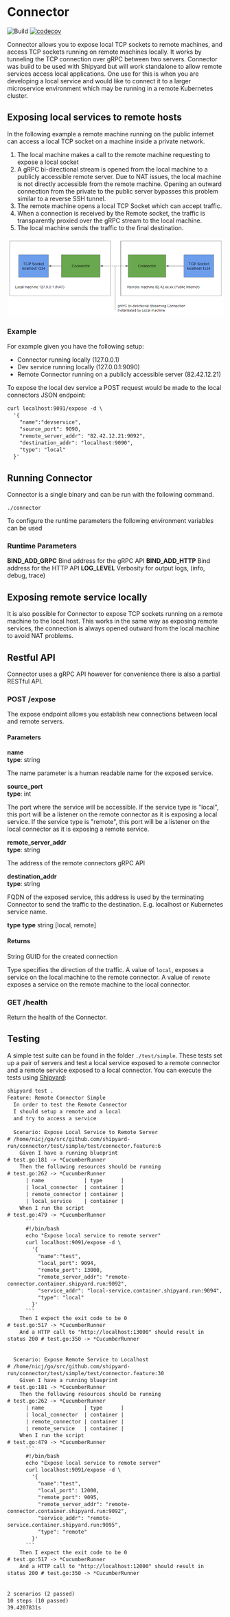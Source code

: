 # Connector
![Build](https://github.com/shipyard-run/connector/workflows/Build/badge.svg)
[![codecov](https://codecov.io/gh/shipyard-run/connector/branch/master/graph/badge.svg)](https://codecov.io/gh/shipyard-run/connector)

Connector allows you to expose local TCP sockets to remote machines, and access TCP sockets running on remote machines locally. It works by tunneling the TCP connection over gRPC between two servers. Connector was build to be used with Shipyard but will work standalone to allow remote services access local applications. One use for this is when you are developing a local service and would like to connect it to a larger microservice environment which may be running in a remote Kubernetes cluster.

## Exposing local services to remote hosts
In the following example a remote machine running on the public internet can access a local TCP socket on a machine inside a private network. 

1. The local machine makes a call to the remote machine requesting to expose a local socket
1. A gRPC bi-directional stream is opened from the local machine to a publicly accessible remote server. Due to NAT issues, the local machine is not directly accessible from the remote machine. Opening an outward connection from the private to the public server bypasses this problem similar to a reverse SSH tunnel. 
1. The remote machine opens a local TCP Socket which can accept traffic.
1. When a connection is received by the Remote socket, the traffic is transparently proxied over the gRPC stream to the local machine.
1. The local machine sends the traffic to the final destination.

![](./images/arch.png)

### Example
For example given you have the following setup:
* Connector running locally (127.0.0.1)
* Dev service running locally (127.0.0.1:9090)
* Remote Connector running on a publicly accessible server (82.42.12.21)

To expose the local dev service a POST request would be made to the local connectors JSON endpoint:
```
curl localhost:9091/expose -d \
  '{
    "name":"devservice", 
    "source_port": 9090, 
    "remote_server_addr": "82.42.12.21:9092", 
    "destination_addr": "localhost:9090",
    "type": "local"
  }'
```

## Running Connector
Connector is a single binary and can be run with the following command.

```shell
./connector
```

To configure the runtime parameters the following environment variables can be used

### Runtime Parameters
**BIND_ADD_GRPC** Bind address for the gRPC API
**BIND_ADD_HTTP** Bind address for the HTTP API
**LOG_LEVEL** Verbosity for output logs, (info, debug, trace)

## Exposing remote service locally 
It is also possible for Connector to expose TCP sockets running on a remote machine to the local host. This works in the same way as exposing remote services, the connection is always opened outward from the local machine to avoid NAT problems.

## Restful API
Connector uses a gRPC API however for convenience there is also a partial RESTful API.

### POST /expose
The expose endpoint allows you establish new connections between local and remote servers.

#### Parameters

**name**  
**type**: string

The name parameter is a human readable name for the exposed service.

**source_port**  
**type**: int

The port where the service will be accessible. If the service type is "local", this port will be a listener on the remote connector as it is exposing a local service. If the service type is "remote", this port will be a listener on the local connector as it is exposing a remote service.

**remote_server_addr**  
**type**: string

The address of the remote connectors gRPC API

**destination_addr**  
**type**: string

FQDN of the exposed service, this address is used by the terminating Connector to send the traffic to the destination. E.g. localhost or Kubernetes service name.

**type**
**type** string [local, remote]

#### Returns
String GUID for the created connection

Type specifies the direction of the traffic. A value of `local`, exposes a service on the local machine to the remote connector. A value of `remote` exposes a service on the remote machine to the local connector.

### GET /health
Return the health of the Connector.

## Testing
A simple test suite can be found in the folder `./test/simple`. These tests set up a pair of servers and test a local service exposed to a remote connector and a remote service exposed to a local connector. You can execute the tests using [Shipyard](https://shipyard.run):

```
shipyard test .
Feature: Remote Connector Simple
  In order to test the Remote Connector
  I should setup a remote and a local
  and try to access a service

  Scenario: Expose Local Service to Remote Server                           # /home/nicj/go/src/github.com/shipyard-run/connector/test/simple/test/connector.feature:6
    Given I have a running blueprint                                        # test.go:181 -> *CucumberRunner
    Then the following resources should be running                          # test.go:262 -> *CucumberRunner
      | name             | type      |
      | local_connector  | container |
      | remote_connector | container |
      | local_service    | container |
    When I run the script                                                   # test.go:479 -> *CucumberRunner
      ```
      #!/bin/bash
      echo "Expose local service to remote server"
      curl localhost:9091/expose -d \
        '{
          "name":"test", 
          "local_port": 9094, 
          "remote_port": 13000, 
          "remote_server_addr": "remote-connector.container.shipyard.run:9092", 
          "service_addr": "local-service.container.shipyard.run:9094",
          "type": "local"
        }'
      ```
    Then I expect the exit code to be 0                                     # test.go:517 -> *CucumberRunner
    And a HTTP call to "http://localhost:13000" should result in status 200 # test.go:350 -> *CucumberRunner


  Scenario: Expose Remote Service to Localhost                              # /home/nicj/go/src/github.com/shipyard-run/connector/test/simple/test/connector.feature:30
    Given I have a running blueprint                                        # test.go:181 -> *CucumberRunner
    Then the following resources should be running                          # test.go:262 -> *CucumberRunner
      | name             | type      |
      | local_connector  | container |
      | remote_connector | container |
      | remote_service   | container |
    When I run the script                                                   # test.go:479 -> *CucumberRunner
      ```
      #!/bin/bash
      echo "Expose local service to remote server"
      curl localhost:9091/expose -d \
        '{
          "name":"test", 
          "local_port": 12000, 
          "remote_port": 9095, 
          "remote_server_addr": "remote-connector.container.shipyard.run:9092", 
          "service_addr": "remote-service.container.shipyard.run:9095",
          "type": "remote"
        }'
      ```
    Then I expect the exit code to be 0                                     # test.go:517 -> *CucumberRunner
    And a HTTP call to "http://localhost:12000" should result in status 200 # test.go:350 -> *CucumberRunner


2 scenarios (2 passed)
10 steps (10 passed)
39.4207831s
```